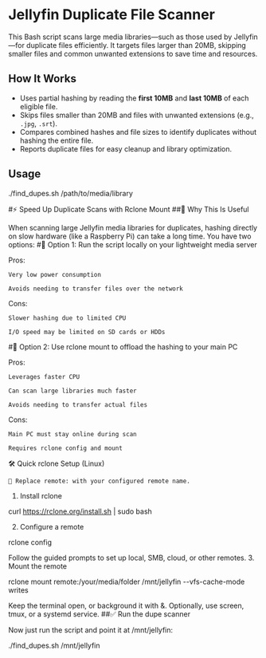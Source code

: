 # Jellyfin Duplicate File Scanner

This Bash script scans large media libraries—such as those used by Jellyfin—for duplicate files efficiently. It targets files larger than 20MB, skipping smaller files and common unwanted extensions to save time and resources.

## How It Works

- Uses partial hashing by reading the **first 10MB** and **last 10MB** of each eligible file.
- Skips files smaller than 20MB and files with unwanted extensions (e.g., `.jpg`, `.srt`).
- Compares combined hashes and file sizes to identify duplicates without hashing the entire file.
- Reports duplicate files for easy cleanup and library optimization.

## Usage

./find_dupes.sh /path/to/media/library

#⚡ Speed Up Duplicate Scans with Rclone Mount
 ##🔎 Why This Is Useful

When scanning large Jellyfin media libraries for duplicates, hashing directly on slow hardware (like a Raspberry Pi) can take a long time. You have two options:
#🧠 Option 1: Run the script locally on your lightweight media server

Pros:

    Very low power consumption

    Avoids needing to transfer files over the network

Cons:

    Slower hashing due to limited CPU

    I/O speed may be limited on SD cards or HDDs


#💪 Option 2: Use rclone mount to offload the hashing to your main PC

Pros:

    Leverages faster CPU

    Can scan large libraries much faster

    Avoids needing to transfer actual files

Cons:

    Main PC must stay online during scan

    Requires rclone config and mount

🛠️ Quick rclone Setup (Linux)

    📝 Replace remote: with your configured remote name.

1. Install rclone

curl https://rclone.org/install.sh | sudo bash

2. Configure a remote

rclone config

Follow the guided prompts to set up local, SMB, cloud, or other remotes.
3. Mount the remote

rclone mount remote:/your/media/folder /mnt/jellyfin --vfs-cache-mode writes

Keep the terminal open, or background it with &. Optionally, use screen, tmux, or a systemd service.
##✅ Run the dupe scanner

Now just run the script and point it at /mnt/jellyfin:

./find_dupes.sh /mnt/jellyfin
